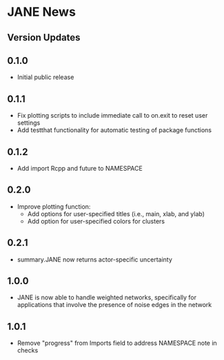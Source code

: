 
# JANE News

## Version Updates

## 0.1.0
* Initial public release

## 0.1.1
* Fix plotting scripts to include immediate call to on.exit to reset user settings
* Add testthat functionality for automatic testing of package functions

## 0.1.2
* Add import Rcpp and future to NAMESPACE

## 0.2.0
* Improve plotting function:
  * Add options for user-specified titles (i.e., main, xlab, and ylab)
  * Add option for user-specified colors for clusters 
  
## 0.2.1
* summary.JANE now returns actor-specific uncertainty  

## 1.0.0
* JANE is now able to handle weighted networks, specifically for applications that involve the presence of noise edges in the network

## 1.0.1
* Remove "progress" from Imports field to address NAMESPACE note in checks
